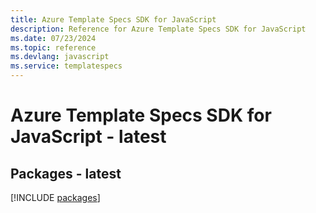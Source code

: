 ```yaml
---
title: Azure Template Specs SDK for JavaScript
description: Reference for Azure Template Specs SDK for JavaScript
ms.date: 07/23/2024
ms.topic: reference
ms.devlang: javascript
ms.service: templatespecs
---
```

# Azure Template Specs SDK for JavaScript - latest
## Packages - latest
[!INCLUDE [packages](template-specs-index.md)]
